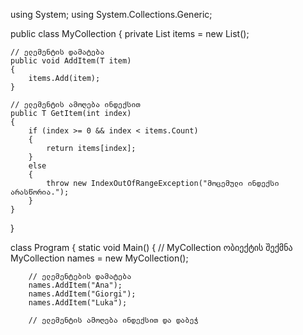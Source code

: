 using System;
using System.Collections.Generic;

public class MyCollection<T>
{
    private List<T> items = new List<T>();

    // ელემენტის დამატება
    public void AddItem(T item)
    {
        items.Add(item);
    }

    // ელემენტის ამოღება ინდექსით
    public T GetItem(int index)
    {
        if (index >= 0 && index < items.Count)
        {
            return items[index];
        }
        else
        {
            throw new IndexOutOfRangeException("მოცემული ინდექსი არასწორია.");
        }
    }
}

class Program
{
    static void Main()
    {
        // MyCollection<string> ობიექტის შექმნა
        MyCollection<string> names = new MyCollection<string>();

        // ელემენტების დამატება
        names.AddItem("Ana");
        names.AddItem("Giorgi");
        names.AddItem("Luka");

        // ელემენტის ამოღება ინდექსით და დაბეჭ
